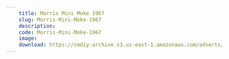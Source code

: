 ```yaml
---
    title: Morris Mini Moke 1967
    slug: Morris-Mini-Moke-1967
    description:
    code: Morris-Mini-Moke-1967
    image:
    download: https://cmdiy-archive.s3.us-east-1.amazonaws.com/adverts/documents/Morris+Mini+Moke+1967.pdf
---
```

<!-- Content of the page -->

##
        